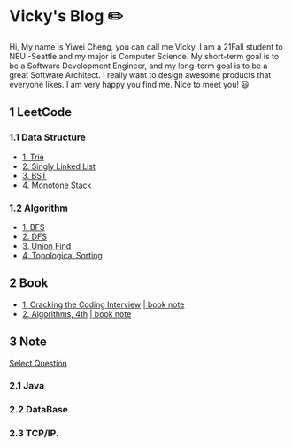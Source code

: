 # Vicky's Blog :pencil2:

Hi, My name is Yiwei Cheng, you can call me Vicky. I am a 21Fall student to NEU -Seattle and my major is Computer Science. My short-term goal is to be a Software Development Engineer, and my long-term goal is to be a great Software Architect. I really want to design awesome products that everyone likes. I am very happy you find me. Nice to meet you! :smiley:


## 1 LeetCode 

### 1.1 Data Structure

- [1. Trie](https://github.com/sbchengyiwei/Vicky_Blog/blob/main/Trie/trie.md)
- [2. Singly Linked List](https://github.com/sbchengyiwei/Vicky_Blog/blob/main/singly%20linked%20list/singly%20linked%20list.md)
- [3. BST](https://github.com/sbchengyiwei/Vicky_Blog/blob/main/BST/Binary%20Search%20Tree.md)
- [4. Monotone Stack](https://github.com/sbchengyiwei/Vicky_Blog/blob/main/Monotone%20Stack/Monotone%20Stack.md)


### 1.2 Algorithm

- [1. BFS]()
- [2. DFS]()
- [3. Union Find](https://github.com/sbchengyiwei/Vicky_Blog/blob/main/Graph%20Theory/Union%20find.md)
- [4. Topological Sorting](https://github.com/sbchengyiwei/Vicky_Blog/blob/main/Graph%20Theory/Topological%20Sorting.md)

## 2 Book

- [1. Cracking the Coding Interview](https://github.com/sbchengyiwei/Vicky_Blog/blob/main/book%20notes/Cracking%20the%20Coding%20Interview%20189%20Programming%20Questions%20and%20Solutions.pdf)   [ |  book note]()
- [2. Algorithms, 4th](https://github.com/sbchengyiwei/Vicky_Blog/blob/main/book%20notes/Algorithms%2C%204th%20Edition(%E7%AE%97%E6%B3%95%EF%BC%8C%E7%AC%AC%E5%9B%9B%E7%89%88%EF%BC%8C%E8%8B%B1%E6%96%87%E7%89%88).pdf)   [ | book note](https://github.com/sbchengyiwei/Vicky_Blog/blob/main/book%20notes/algorithms.md)

## 3 Note 

[Select Question](https://osjobs.net/topk/%E8%85%BE%E8%AE%AF/)

### 2.1 Java
### 2.2 DataBase
### 2.3 TCP/IP.
